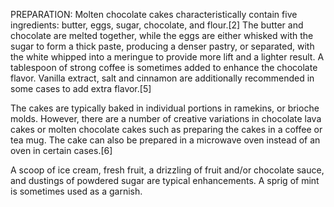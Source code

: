 PREPARATION:
Molten chocolate cakes characteristically contain five ingredients: butter, eggs, sugar, chocolate, and flour.[2] The butter and chocolate are melted together, while the eggs are either whisked with the sugar to form a thick paste, producing a denser pastry, or separated, with the white whipped into a meringue to provide more lift and a lighter result. A tablespoon of strong coffee is sometimes added to enhance the chocolate flavor. Vanilla extract, salt and cinnamon are additionally recommended in some cases to add extra flavor.[5]

The cakes are typically baked in individual portions in ramekins, or brioche molds. However, there are a number of creative variations in chocolate lava cakes or molten chocolate cakes such as preparing the cakes in a coffee or tea mug. The cake can also be prepared in a microwave oven instead of an oven in certain cases.[6]

A scoop of ice cream, fresh fruit, a drizzling of fruit and/or chocolate sauce, and dustings of powdered sugar are typical enhancements. A sprig of mint is sometimes used as a garnish.